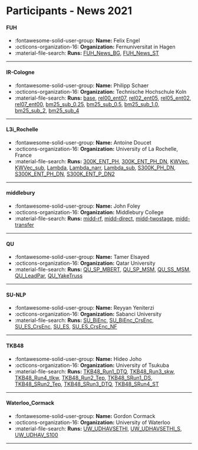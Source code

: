 # Participants - News 2021 

#### FUH 
 - :fontawesome-solid-user-group: **Name:** Felix Engel 
 - :octicons-organization-16: **Organization:** Fernuniversitat in Hagen  
 - :material-file-search: **Runs:** [FUH_News_BG](./runs.md#fuh_news_bg), [FUH_News_ST](./runs.md#fuh_news_st) 

---
#### IR-Cologne 
 - :fontawesome-solid-user-group: **Name:** Philipp Schaer 
 - :octicons-organization-16: **Organization:** Technische Hochschule Koln 
 - :material-file-search: **Runs:** [base](./runs.md#base), [rel00_ent07](./runs.md#rel00_ent07), [rel02_ent05](./runs.md#rel02_ent05), [rel05_ent02](./runs.md#rel05_ent02), [rel07_ent00](./runs.md#rel07_ent00), [bm25_sub_0.25](./runs.md#bm25_sub_0.25), [bm25_sub_0.5](./runs.md#bm25_sub_0.5), [bm25_sub_1.0](./runs.md#bm25_sub_1.0), [bm25_sub_2](./runs.md#bm25_sub_2), [bm25_sub_4](./runs.md#bm25_sub_4) 

---
#### L3i_Rochelle 
 - :fontawesome-solid-user-group: **Name:** Antoine Doucet 
 - :octicons-organization-16: **Organization:** University of La Rochelle, France 
 - :material-file-search: **Runs:** [300K_ENT_PH](./runs.md#300k_ent_ph), [300K_ENT_PH_DN](./runs.md#300k_ent_ph_dn), [KWVec](./runs.md#kwvec), [KWVec_sub](./runs.md#kwvec_sub), [Lambda](./runs.md#lambda), [Lambda_narr](./runs.md#lambda_narr), [Lambda_sub](./runs.md#lambda_sub), [S300K_PH_DN](./runs.md#s300k_ph_dn), [S300K_ENT_PH_DN](./runs.md#s300k_ent_ph_dn), [S300K_ENT_P_DN2](./runs.md#s300k_ent_p_dn2) 

---
#### middlebury 
 - :fontawesome-solid-user-group: **Name:** John Foley 
 - :octicons-organization-16: **Organization:** Middlebury College 
 - :material-file-search: **Runs:** [midd-rf](./runs.md#midd-rf), [midd-direct](./runs.md#midd-direct), [midd-twostage](./runs.md#midd-twostage), [midd-transfer](./runs.md#midd-transfer) 

---
#### QU 
 - :fontawesome-solid-user-group: **Name:** Tamer Elsayed 
 - :octicons-organization-16: **Organization:** Qatar University 
 - :material-file-search: **Runs:** [QU_SP_MBERT](./runs.md#qu_sp_mbert), [QU_SP_MSM](./runs.md#qu_sp_msm), [QU_SS_MSM](./runs.md#qu_ss_msm), [QU_LeadPar](./runs.md#qu_leadpar), [QU_YakeTruss](./runs.md#qu_yaketruss) 

---
#### SU-NLP 
 - :fontawesome-solid-user-group: **Name:** Reyyan Yeniterzi 
 - :octicons-organization-16: **Organization:** Sabanci University 
 - :material-file-search: **Runs:** [SU_BiEnc](./runs.md#su_bienc), [SU_BiEnc_CrsEnc](./runs.md#su_bienc_crsenc), [SU_ES_CrsEnc](./runs.md#su_es_crsenc), [SU_ES](./runs.md#su_es), [SU_ES_CrsEnc_NF](./runs.md#su_es_crsenc_nf) 

---
#### TKB48 
 - :fontawesome-solid-user-group: **Name:** Hideo Joho 
 - :octicons-organization-16: **Organization:** University of Tsukuba 
 - :material-file-search: **Runs:** [TKB48_Run1_DTQ](./runs.md#tkb48_run1_dtq), [TKB48_Run3_skw](./runs.md#tkb48_run3_skw), [TKB48_Run4_tlkw](./runs.md#tkb48_run4_tlkw), [TKB48_Run2_Tep](./runs.md#tkb48_run2_tep), [TKB48_SRun1_DS](./runs.md#tkb48_srun1_ds), [TKB48_SRun2_Tep](./runs.md#tkb48_srun2_tep), [TKB48_SRun3_DTQ](./runs.md#tkb48_srun3_dtq), [TKB48_SRun4_ST](./runs.md#tkb48_srun4_st) 

---
#### Waterloo_Cormack 
 - :fontawesome-solid-user-group: **Name:** Gordon Cormack 
 - :octicons-organization-16: **Organization:** University of Waterloo 
 - :material-file-search: **Runs:** [UW_UDHAVSETHI](./runs.md#uw_udhavsethi), [UW_UDHAVSETHI_S](./runs.md#uw_udhavsethi_s), [UW_UDHAV_S100](./runs.md#uw_udhav_s100) 

---
